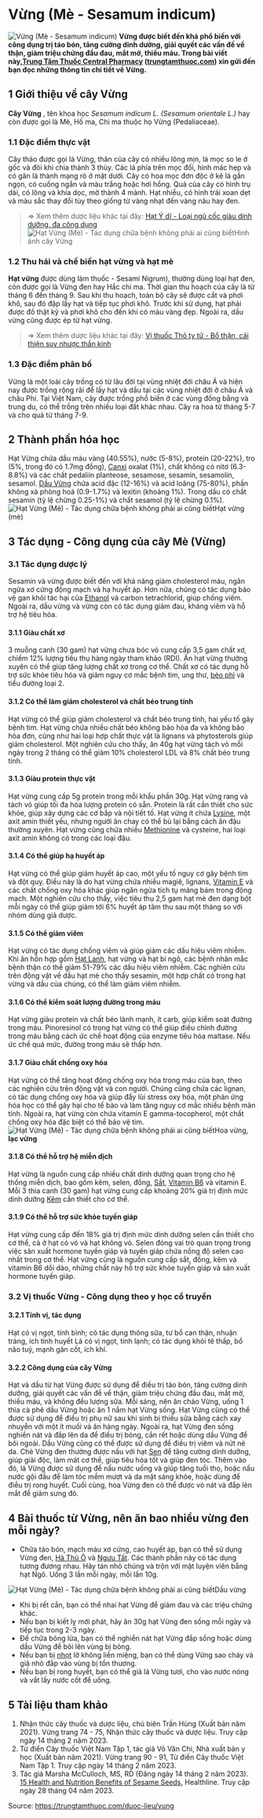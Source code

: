 # Vừng (Mè - Sesamum indicum)

![Vừng \(Mè - Sesamum indicum\)](https://trungtamthuoc.com/images/others/cay-vung-5-8287.jpg)
**Vừng được biết đến khá phổ biến với công dụng trị táo bón, tăng cường dinh dưỡng, giải quyết các vấn đề về thận, giảm triệu chứng đầu đau, mắt mờ, thiếu máu. Trong bài viết này,[Trung Tâm Thuốc Central Pharmacy](https://trungtamthuoc.com/ "Trung Tâm Thuốc Central Pharmacy") ([trungtamthuoc.com](https://trungtamthuoc.com/ "trungtamthuoc.com")) xin gửi đến bạn đọc những thông tin chi tiết về Vừng.**
##  1 Giới thiệu về cây Vừng
**Cây Vừng** , tên khoa học _Sesamum indicum L. (Sesamum orientale L.)_ hay còn được gọi là Mè, Hồ ma, Chi ma thuộc họ Vừng (Pedaliaceae).
### 1.1 Đặc điểm thực vật
Cây thảo được gọi là Vừng, thân của cây có nhiều lông mịn, lá mọc so le ở gốc và đôi khi chia thành 3 thùy. Các lá phía trên mọc đối, hình mác hẹp và có gân lá thành mạng rõ ở mặt dưới. Cây có hoa mọc đơn độc ở kẽ lá gần ngọn, có cuống ngắn và màu trắng hoặc hơi hồng. Quả của cây có hình trụ dài, có lông và khía dọc, mở thành 4 mảnh. Hạt nhiều, có hình trái xoan dẹt và màu sắc thay đổi tùy theo giống từ vàng nhạt đến vàng nâu hay đen.
> ⇒ Xem thêm dược liệu khác tại đây: [Hạt Ý dĩ - Loại ngũ cốc giàu dinh dưỡng, đa công dụng](https://trungtamthuoc.com/duoc-lieu/y-di)
![Hạt Vừng \(Mè\) - Tác dụng chữa bệnh không phải ai cũng biết](https://trungtamthuoc.com/images/item/cay-vung-3.jpg)Hình ảnh cây Vừng
### 1.2 Thu hái và chế biến hạt vừng và hạt mè
**Hạt vừng** được dùng làm thuốc - Sesami Nigrum), thường dùng loại hạt đen, còn được gọi là Vừng đen hay Hắc chi ma. Thời gian thu hoạch của cây là từ tháng 6 đến tháng 9. Sau khi thu hoạch, toàn bộ cây sẽ được cắt và phơi khô, sau đó đập lấy hạt và tiếp tục phơi khô. Trước khi sử dụng, hạt phải được đồ thật kỹ và phơi khô cho đến khi có màu vàng đẹp. Ngoài ra, dầu vừng cũng được ép từ hạt vừng.
> ⇒ Xem thêm dược liệu khác tại đây: [Vị thuốc Thỏ ty tử - Bổ thận, cải thiện suy nhược thần kinh](https://trungtamthuoc.com/duoc-lieu/tho-ty-tu-67)
### 1.3 Đặc điểm phân bố
Vừng là một loài cây trồng có từ lâu đời tại vùng nhiệt đới châu Á và hiện nay được trồng rộng rãi để lấy hạt và dầu tại các vùng nhiệt đới ở châu Á và châu Phi. Tại Việt Nam, cây được trồng phổ biến ở các vùng đồng bằng và trung du, có thể trồng trên nhiều loại đất khác nhau. Cây ra hoa từ tháng 5-7 và cho quả từ tháng 7-9.
##  2 Thành phần hóa học
Hạt Vừng chứa dầu màu vàng (40.55%), nước (5-8%), protein (20-22%), tro (5%, trong đó có 1.7mg đồng), [Canxi](https://trungtamthuoc.com/hoat-chat/canxi "Canxi") oxalat (1%), chất không có nitơ (6.3-8.8%) và các chất pedaliin planteose, sesamose, sesamin, sesamolin, sesamol. [Dầu Vừng](https://trungtamthuoc.com/hoat-chat/dau-vung "Dầu Vừng") chứa acid đặc (12-16%) và acid loãng (75-80%), phần không xà phòng hoá (0.9-1.7%) và lexitin (khoảng 1%). Trong dầu có chất sesamin (tỷ lệ chừng 0.25-1%) và chất sesamol (tỷ lệ chừng 0.1%).
![Hạt Vừng \(Mè\) - Tác dụng chữa bệnh không phải ai cũng biết](https://trungtamthuoc.com/images/item/cay-vung-1.jpg)Hạt vừng (mè)
##  3 Tác dụng - Công dụng của cây Mè (Vừng)
### 3.1 Tác dụng dược lý 
Sesamin và vừng được biết đến với khả năng giảm cholesterol máu, ngăn ngừa xơ cứng động mạch và hạ huyết áp. Hơn nữa, chúng có tác dụng bảo vệ gan khỏi tác hại của [Ethanol](https://trungtamthuoc.com/hoat-chat/ethanol "Ethanol") và carbon tetrachlorid, giúp chống viêm. Ngoài ra, dầu vừng và vừng còn có tác dụng giảm đau, kháng viêm và hỗ trợ hệ tiêu hóa.
#### 3.1.1 Giàu chất xơ
3 muỗng canh (30 gam) hạt vừng chưa bóc vỏ cung cấp 3,5 gam chất xơ, chiếm 12% lượng tiêu thụ hàng ngày tham khảo (RDI). Ăn hạt vừng thường xuyên có thể giúp tăng lượng chất xơ trong cơ thể. Chất xơ có tác dụng hỗ trợ sức khỏe tiêu hóa và giảm nguy cơ mắc bệnh tim, ung thư, [béo phì](https://trungtamthuoc.com/bai-viet/benh-beo-phi "béo phì") và tiểu đường loại 2.
#### 3.1.2 Có thể làm giảm cholesterol và chất béo trung tính
Hạt vừng có thể giúp giảm cholesterol và chất béo trung tính, hai yếu tố gây bệnh tim. Hạt vừng chứa nhiều chất béo không bão hòa đa và không bão hòa đơn, cũng như hai loại hợp chất thực vật là lignans và phytosterols giúp giảm cholesterol. Một nghiên cứu cho thấy, ăn 40g hạt vừng tách vỏ mỗi ngày trong 2 tháng có thể giảm 10% cholesterol LDL và 8% chất béo trung tính.
#### 3.1.3 Giàu protein thực vật
Hạt vừng cung cấp 5g protein trong mỗi khẩu phần 30g. Hạt vừng rang và tách vỏ giúp tối đa hóa lượng protein có sẵn. Protein là rất cần thiết cho sức khỏe, giúp xây dựng các cơ bắp và nội tiết tố. Hạt vừng ít chứa [Lysine](https://trungtamthuoc.com/hoat-chat/lysine "Lysine"), một axit amin thiết yếu, nhưng người ăn chay có thể bù lại bằng cách ăn đậu thường xuyên. Hạt vừng cũng chứa nhiều [Methionine](https://trungtamthuoc.com/hoat-chat/methionine "Methionine") và cysteine, hai loại axit amin không có trong các loại đậu.
#### 3.1.4 Có thể giúp hạ huyết áp
Hạt vừng có thể giúp giảm huyết áp cao, một yếu tố nguy cơ gây bệnh tim và đột quỵ. Điều này là do hạt vừng chứa nhiều magiê, lignans, [Vitamin E](https://trungtamthuoc.com/hoat-chat/vitamin-e "Vitamin E") và các chất chống oxy hóa khác giúp ngăn ngừa tích tụ mảng bám trong động mạch. Một nghiên cứu cho thấy, việc tiêu thụ 2,5 gam hạt mè đen dạng bột mỗi ngày có thể giúp giảm tới 6% huyết áp tâm thu sau một tháng so với nhóm dùng giả dược.
#### 3.1.5 Có thể giảm viêm
Hạt vừng có tác dụng chống viêm và giúp giảm các dấu hiệu viêm nhiễm. Khi ăn hỗn hợp gồm [Hạt Lanh](https://trungtamthuoc.com/hoat-chat/hat-lanh "Hạt Lanh"), hạt vừng và hạt bí ngô, các bệnh nhân mắc bệnh thận có thể giảm 51-79% các dấu hiệu viêm nhiễm. Các nghiên cứu trên động vật về dầu hạt mè cho thấy sesamin, một hợp chất có trong hạt vừng và dầu của chúng, có thể làm giảm viêm nhiễm.
#### 3.1.6 Có thể kiểm soát lượng đường trong máu
Hạt vừng giàu protein và chất béo lành mạnh, ít carb, giúp kiểm soát đường trong máu. Pinoresinol có trong hạt vừng có thể giúp điều chỉnh đường trong máu bằng cách ức chế hoạt động của enzyme tiêu hóa maltase. Nếu ức chế quá mức, đường trong máu sẽ thấp hơn. 
#### 3.1.7 Giàu chất chống oxy hóa
Hạt vừng có thể tăng hoạt động chống oxy hóa trong máu của bạn, theo các nghiên cứu trên động vật và con người. Chúng cũng chứa các lignan, có tác dụng chống oxy hóa và giúp đẩy lùi stress oxy hóa, một phản ứng hóa học có thể gây hại cho tế bào và làm tăng nguy cơ mắc nhiều bệnh mãn tính. Ngoài ra, hạt vừng còn chứa vitamin E gamma-tocopherol, một chất chống oxy hóa đặc biệt có thể bảo vệ tim.
![Hạt Vừng \(Mè\) - Tác dụng chữa bệnh không phải ai cũng biết](https://trungtamthuoc.com/images/item/cay-vung-4.jpg)Hoa vừng, **lạc vừng**
#### 3.1.8 Có thể hỗ trợ hệ miễn dịch 
Hạt vừng là nguồn cung cấp nhiều chất dinh dưỡng quan trọng cho hệ thống miễn dịch, bao gồm kẽm, selen, đồng, [Sắt](https://trungtamthuoc.com/hoat-chat/sat "Sắt"), [Vitamin B6](https://trungtamthuoc.com/hoat-chat/vitamin-b6 "Vitamin B6") và vitamin E. Mỗi 3 thìa canh (30 gam) hạt vừng cung cấp khoảng 20% giá trị định mức dinh dưỡng [Kẽm](https://trungtamthuoc.com/hoat-chat/kem "Kẽm") cần thiết cho cơ thể.
#### 3.1.9 Có thể hỗ trợ sức khỏe tuyến giáp
Hạt vừng cung cấp đến 18% giá trị định mức dinh dưỡng selen cần thiết cho cơ thể, cả ở hạt có vỏ và hạt không vỏ. Selen đóng vai trò quan trọng trong việc sản xuất hormone tuyến giáp và tuyến giáp chứa nồng độ selen cao nhất trong cơ thể. Hạt vừng cũng là nguồn cung cấp sắt, đồng, kẽm và vitamin B6 dồi dào, những chất này hỗ trợ sức khỏe tuyến giáp và sản xuất hormone tuyến giáp.
### 3.2 Vị thuốc Vừng - Công dụng theo y học cổ truyền
#### 3.2.1 Tính vị, tác dụng
Hạt có vị ngọt, tính bình; có tác dụng thông sữa, tư bổ can thận, nhuận tràng, ích tinh huyết Lá có vị ngọt, tính lạnh; có tác dụng khỏi tê thấp, bổ não tuỷ, mạnh gân cốt, ích khí.
#### 3.2.2 Công dụng của cây Vừng
Hạt và dầu từ hạt Vừng được sử dụng để điều trị táo bón, tăng cường dinh dưỡng, giải quyết các vấn đề về thận, giảm triệu chứng đầu đau, mắt mờ, thiếu máu, và không đều lượng sữa. Mỗi sáng, nên ăn cháo Vừng, uống 1 thìa cà phê dầu Vừng hoặc ăn 1 nắm hạt Vừng sống.
Hạt Vừng cũng có thể được sử dụng để điều trị phụ nữ sau khi sinh bị thiếu sữa bằng cách xay nhuyễn với một ít muối và ăn hàng ngày. Ngoài ra, hạt Vừng đen sống nghiền nát và đắp lên da để điều trị bỏng, cắn rết hoặc dùng dầu Vừng để bôi ngoài. Dầu Vừng cũng có thể được sử dụng để điều trị viêm và nứt nẻ da.
Chè Vừng đen thường được nấu với hạt [Sen](https://trungtamthuoc.com/hoat-chat/sen "Sen") để tăng cường dinh dưỡng, giúp giải độc, làm mát cơ thể, giúp tiêu hóa tốt và giúp đen tóc. Thêm vào đó, lá Vừng được sử dụng để nấu nước uống và giúp tăng tuổi thọ, hoặc nấu nước gội đầu để làm tóc mềm mượt và da mặt sáng khỏe, hoặc dùng để điều trị rong huyết.
Cuối cùng, hoa Vừng đen có thể được vò nát và đắp lên mắt để giảm sưng đỏ.
##  4 Bài thuốc từ Vừng, nên ăn bao nhiều vừng đen mỗi ngày?
  * Chữa táo bón, mạch máu xơ cứng, cao huyết áp, bạn có thể sử dụng Vừng đen, [Hà Thủ Ô](https://trungtamthuoc.com/duoc-lieu/ha-thu-o "Hà Thủ Ô") và [Ngưu Tất](https://trungtamthuoc.com/hoat-chat/nguu-tat "Ngưu Tất"). Các thành phần này có tác dụng tương đương nhau. Hãy tán nhỏ chúng và trộn với mật luyện viên bằng hạt Ngô. Uống 3 lần mỗi ngày, mỗi lần 10g.


![Hạt Vừng \(Mè\) - Tác dụng chữa bệnh không phải ai cũng biết](https://trungtamthuoc.com/images/item/cay-vung-2.jpg)Dầu vừng
  * Khi bị rết cắn, bạn có thể nhai hạt Vừng để giảm đau và các triệu chứng khác.
  * Nếu bạn bị kiết lỵ mới phát, hãy ăn 30g hạt Vừng đen sống mỗi ngày và tiếp tục trong 2-3 ngày.
  * Để chữa bỏng lửa, bạn có thể nghiền nát hạt Vừng đắp sống hoặc dùng dầu Vừng để bôi lên vùng bị bỏng.
  * Nếu bạn bị [nhọt](https://trungtamthuoc.com/bai-viet/nhot "nhọt") lở không liền miệng, bạn có thể dùng Vừng sao cháy và giã nhỏ đắp vào vùng bị tổn thương.
  * Nếu bạn bị rong huyết, bạn có thể giã lá Vừng tươi, cho vào nước nóng và vắt lấy nước cốt để uống.


##  5 Tài liệu tham khảo
  1. Nhận thức cây thuốc và dược liệu, chủ biên Trần Hùng (Xuất bản năm 2021). Vừng trang 74 - 75, Nhận thức cây thuốc và dược liệu. Truy cập ngày 14 tháng 2 năm 2023.
  2. Từ điển Cây thuốc Việt Nam Tập 1, tác giả Võ Văn Chi, Nhà xuất bản y học (Xuất bản năm 2021). Vừng trang 90 - 91, Từ điển Cây thuốc Việt Nam Tập 1. Truy cập ngày 14 tháng 2 năm 2023.
  3. Tác giả Marsha McCulloch, MS, RD (Đăng ngày 14 tháng 2 năm 2023). [15 Health and Nutrition Benefits of Sesame Seeds](https://www.healthline.com/nutrition/sesame-seeds), Healthline. Truy cập ngày 28 tháng 04 năm 2023.




Source: https://trungtamthuoc.com/duoc-lieu/vung